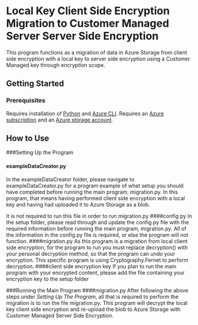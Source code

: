 # Local Key Client Side Encryption Migration to Customer Managed Server Server Side Encryption

This program functions as a migration of data in Azure Storage from client side encryption with a local key to server side encryption using a Customer Managed key through encryption scope.

## Getting Started
### Prerequisites
Requires installation of [Python](https://www.python.org/downloads/) and [Azure CLI](https://docs.microsoft.com/en-us/cli/azure/install-azure-cli?view=azure-cli-latest). Requires an [Azure subscription](https://azure.microsoft.com/en-us/free/) and an [Azure storage account](https://docs.microsoft.com/en-us/azure/storage/common/storage-account-create?tabs=azure-portal).

## How to Use
###Setting Up the Program
#### exampleDataCreator.py
In the exampleDataCreator folder, please navigate to exampleDataCreator.py for a program example of what setup you should have completed before running the main program, migration.py. In this program, that means having performed client side encryption with a local key and having had uploaded it to Azure Storage as a blob.

It is not required to run this file in order to run migration.py
####config.py
In the setup folder, please read through and update the config.py file with the required information before running the main program, migration.py. All of the information in the config.py file is required, or else the program will not function.
####migration.py
As this program is a migration from local client side encryption, for the program to run you must replace decryption() with your personal decryption method, so that the program can undo your encryption. This specific program is using Cryptography.Fernet to perform decryption.
####client side encryption key
If you plan to run the main program with your encrypted content, please add the file containing your encryption key to the setup folder

###Running the Main Program
####migration.py
After following the above steps under _Setting Up The Program_, all that is required to perform the migration is to run the file migration.py. This program will decrypt the local key client side encryption and re-upload the blob to Azure Storage with Customer Managed Server Side Encryption.